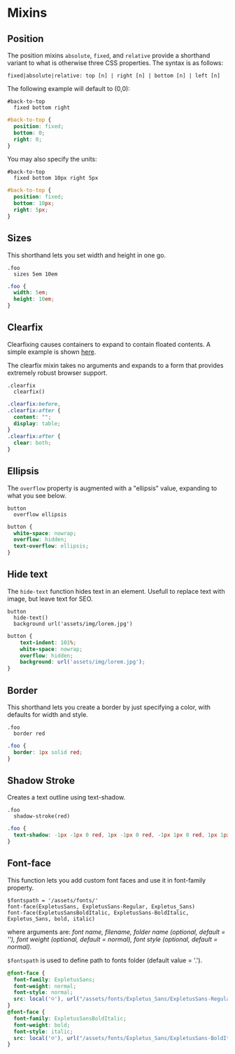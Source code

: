 # Mixins
## Position

The position mixins `absolute`, `fixed`, and `relative` provide a shorthand variant to what is otherwise three CSS properties. The syntax is as follows:

```
fixed|absolute|relative: top [n] | right [n] | bottom [n] | left [n]
```

The following example will default to (0,0):

```stylus
#back-to-top
  fixed bottom right
```

```css
#back-to-top {
  position: fixed;
  bottom: 0;
  right: 0;
}
```

You may also specify the units:

```stylus
#back-to-top
  fixed bottom 10px right 5px
```

```css
#back-to-top {
  position: fixed;
  bottom: 10px;
  right: 5px;
}
```

## Sizes
This shorthand lets you set width and height in one go.

```stylus
.foo
  sizes 5em 10em
```

```css
.foo {
  width: 5em;
  height: 10em;
}
```

## Clearfix
Clearfixing causes containers to expand to contain floated contents. A simple example is shown [here](http://learnlayout.com/clearfix.html).

The clearfix mixin takes no arguments and expands to a form that provides extremely robust browser support.

```stylus
.clearfix
  clearfix()
```

```css
.clearfix:before,
.clearfix:after {
  content: "";
  display: table;
}
.clearfix:after {
  clear: both;
}
```

## Ellipsis
The `overflow` property is augmented with a "ellipsis" value, expanding to what you see below.

```stylus
button
  overflow ellipsis
```

```css
button {
  white-space: nowrap;
  overflow: hidden;
  text-overflow: ellipsis;
}
```

## Hide text
The `hide-text` function hides text in an element. Usefull to replace text with image, but leave text for SEO.

```stylus
button
  hide-text()
  background url('assets/img/lorem.jpg')
```

```css
button {
    text-indent: 101%;
    white-space: nowrap;
    overflow: hidden;
    background: url('assets/img/lorem.jpg');
}
```

## Border
This shorthand lets you create a border by just specifying a color, with defaults for width and style.

```stylus
.foo
  border red
```

```css
.foo {
  border: 1px solid red;
}
```

## Shadow Stroke
Creates a text outline using text-shadow.

```stylus
.foo
  shadow-stroke(red)
```

```css
.foo {
  text-shadow: -1px -1px 0 red, 1px -1px 0 red, -1px 1px 0 red, 1px 1px 0 red;
}
```


## Font-face
This function lets you add custom font faces and use it in font-family property.

```stylus
$fontspath = '/assets/fonts/'
font-face(ExpletusSans, ExpletusSans-Regular, Expletus_Sans)
font-face(ExpletusSansBoldItalic, ExpletusSans-BoldItalic, Expletus_Sans, bold, italic)
```
where arguments are: *font name, filename, folder name (optional, default = ''), font weight (optional, default = normal), font style (optional, default = normal).*

`$fontspath` is used to define path to fonts folder (default value = '.').
```css
@font-face {
  font-family: ExpletusSans;
  font-weight: normal;
  font-style: normal;
  src: local('☺'), url("/assets/fonts/Expletus_Sans/ExpletusSans-Regular.woff") format('woff');
}
@font-face {
  font-family: ExpletusSansBoldItalic;
  font-weight: bold;
  font-style: italic;
  src: local('☺'), url("/assets/fonts/Expletus_Sans/ExpletusSans-BoldItalic.woff") format('woff');
}
```
